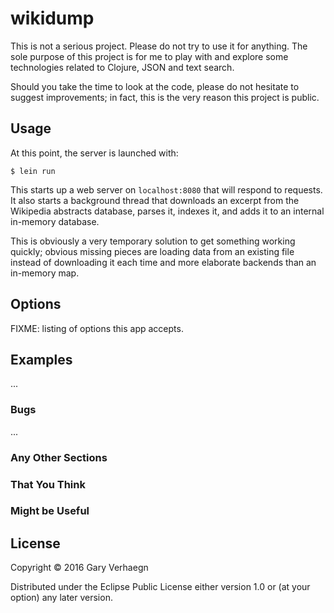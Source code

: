 # wikidump

This is not a serious project. Please do not try to use it for anything. The
sole purpose of this project is for me to play with and explore some
technologies related to Clojure, JSON and text search.

Should you take the time to look at the code, please do not hesitate to suggest
improvements; in fact, this is the very reason this project is public.

## Usage

At this point, the server is launched with:

    $ lein run

This starts up a web server on `localhost:8080` that will respond to requests.
It also starts a background thread that downloads an excerpt from the Wikipedia
abstracts database, parses it, indexes it, and adds it to an internal in-memory
database.

This is obviously a very temporary solution to get something working quickly;
obvious missing pieces are loading data from an existing file instead of
downloading it each time and more elaborate backends than an in-memory map.

## Options

FIXME: listing of options this app accepts.

## Examples

...

### Bugs

...

### Any Other Sections
### That You Think
### Might be Useful

## License

Copyright © 2016 Gary Verhaegn

Distributed under the Eclipse Public License either version 1.0 or (at
your option) any later version.
